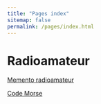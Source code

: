 ```yaml
---
title: "Pages index"
sitemap: false
permalink: /pages/index.html
---
```


# Radioamateur

[Memento radioamateur](/pages/radio-memento.html)

[Code Morse](/pages/radio-morse.html)

